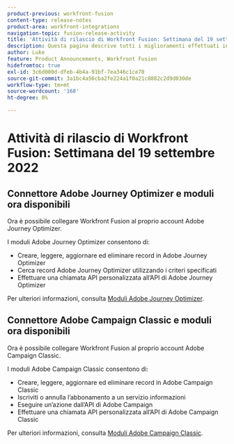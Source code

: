```yaml
---
product-previous: workfront-fusion
content-type: release-notes
product-area: workfront-integrations
navigation-topic: fusion-release-activity
title: 'Attività di rilascio di Workfront Fusion: Settimana del 19 settembre 2022'
description: Questa pagina descrive tutti i miglioramenti effettuati in Adobe Workfront Fusion la settimana del 19 settembre 2022.
author: Luke
feature: Product Announcements, Workfront Fusion
hidefromtoc: true
exl-id: 3c6d000d-dfeb-4b4a-91bf-7ea346c1ce70
source-git-commit: 3a1bc4a56cba2fe224a1f0a21c8882c2d9d030de
workflow-type: tm+mt
source-wordcount: '168'
ht-degree: 0%

---
```


# Attività di rilascio di Workfront Fusion: Settimana del 19 settembre 2022

## Connettore Adobe Journey Optimizer e moduli ora disponibili

Ora è possibile collegare Workfront Fusion al proprio account Adobe Journey Optimizer.

I moduli Adobe Journey Optimizer consentono di:
* Creare, leggere, aggiornare ed eliminare record in Adobe Journey Optimizer
* Cerca record Adobe Journey Optimizer utilizzando i criteri specificati
* Effettuare una chiamata API personalizzata all’API di Adobe Journey Optimizer

Per ulteriori informazioni, consulta [Moduli Adobe Journey Optimizer](/help/quicksilver/workfront-fusion/apps-and-their-modules/adobe-journey-optimizer-modules.md).

## Connettore Adobe Campaign Classic e moduli ora disponibili

Ora è possibile collegare Workfront Fusion al proprio account Adobe Campaign Classic.

I moduli Adobe Campaign Classic consentono di:
* Creare, leggere, aggiornare ed eliminare record in Adobe Campaign Classic
* Iscriviti o annulla l’abbonamento a un servizio informazioni
* Eseguire un’azione dall’API di Adobe Campaign
* Effettuare una chiamata API personalizzata all’API di Adobe Campaign Classic

Per ulteriori informazioni, consulta [Moduli Adobe Campaign Classic](/help/quicksilver/workfront-fusion/apps-and-their-modules/adobe-campaign-classic-connector.md).
